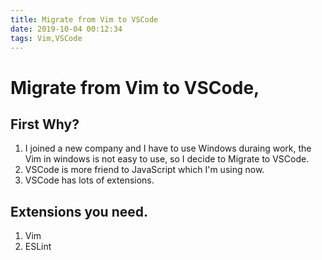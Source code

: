 ```yaml
---
title: Migrate from Vim to VSCode
date: 2019-10-04 00:12:34
tags: Vim,VSCode
---
```



# Migrate from Vim to VSCode,

## First Why?

1. I joined a new company and I have to use Windows duraing work, the Vim in windows is not easy to use, so I decide to Migrate to VSCode.
1. VSCode is more friend to JavaScript which I'm using now.
1. VSCode has lots of extensions.

## Extensions you need.
1. Vim
1. ESLint
